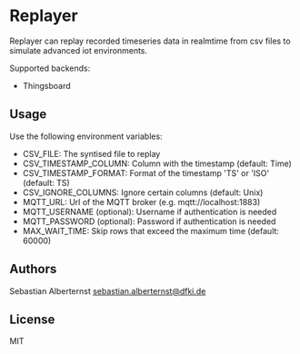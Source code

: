 # Replayer

Replayer can replay recorded timeseries data in realmtime from csv files to simulate advanced iot environments.

Supported backends:
  * Thingsboard

## Usage

Use the following environment variables:

* CSV_FILE: The syntised file to replay
* CSV_TIMESTAMP_COLUMN: Column with the timestamp (default: Time)
* CSV_TIMESTAMP_FORMAT: Format of the timestamp 'TS' or 'ISO' (default: TS)
* CSV_IGNORE_COLUMNS: Ignore certain columns (default: Unix)
* MQTT_URL: Url of the MQTT broker (e.g. mqtt://localhost:1883)
* MQTT_USERNAME (optional): Username if authentication is needed
* MQTT_PASSWORD (optional): Password if authentication is needed
* MAX_WAIT_TIME: Skip rows that exceed the maximum time (default: 60000)

## Authors

Sebastian Alberternst <sebastian.alberternst@dfki.de>

## License

MIT 
